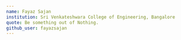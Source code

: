 ```yaml
---
name: Fayaz Sajan
institution: Sri Venkateshwara College of Engineering, Bangalore
quote: Be something out of Nothing.
github_user: fayazsajan
---
```

